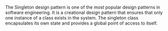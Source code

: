 The Singleton design pattern is one of the most popular design patterns in software engineering. It is a creational design pattern that ensures that only one instance of a class exists in the system. The singleton class encapsulates its own state and provides a global point of access to itself.

